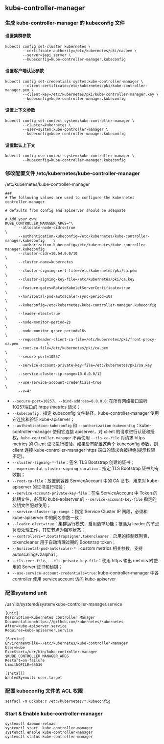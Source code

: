 ## kube-controller-manager

### 生成 kube-controller-manager 的 kubeconfig 文件

#### 设置集群参数

```shell
kubectl config set-cluster kubernetes \
        --certificate-authority=/etc/kubernetes/pki/ca.pem \
        --server=$api_server \
        --kubeconfig=kube-controller-manager.kubeconfig
```



#### 设置客户端认证参数

```shell
kubectl config set-credentials system:kube-controller-manager \
        --client-certificate=/etc/kubernetes/pki/kube-controller-manager.pem \
        --client-key=/etc/kubernetes/pki/kube-controller-manager.key \
        --kubeconfig=kube-controller-manager.kubeconfig
```

#### 设置上下文参数

```shell
kubectl config set-context system:kube-controller-manager \
        --cluster=kubernetes \
        --user=system:kube-controller-manager \
        --kubeconfig=kube-controller-manager.kubeconfig
```



#### 设置默认上下文

```shell
kubectl config use-context system:kube-controller-manager \
        --kubeconfig=kube-controller-manager.kubeconfig
```



### 修改配置文件 /etc/kubernetes/kube-controller-manager

/etc/kubernetes/kube-controller-manager

```
###
# The following values are used to configure the kubernetes controller-manager

# defaults from config and apiserver should be adequate

# Add your own!
KUBE_CONTROLLER_MANAGER_ARGS="\
      --allocate-node-cidrs=true                                                        \
      --authentication-kubeconfig=/etc/kubernetes/kube-controller-manager.kubeconfig    \
      --authorization-kubeconfig=/etc/kubernetes/kube-controller-manager.kubeconfig     \
      --cluster-cidr=10.64.0.0/10                                                       \
      --cluster-name=kubernetes                                                         \
      --cluster-signing-cert-file=/etc/kubernetes/pki/ca.pem                            \
      --cluster-signing-key-file=/etc/kubernetes/pki/ca.key                             \
      --feature-gates=RotateKubeletServerCertificate=true                               \
      --horizontal-pod-autoscaler-sync-period=10s                                       \
      --kubeconfig=/etc/kubernetes/kube-controller-manager.kubeconfig                   \
      --leader-elect=true                                                               \
      --node-monitor-period=2s                                                          \
      --node-monitor-grace-period=16s                                                   \
      --requestheader-client-ca-file=/etc/kubernetes/pki/front-proxy-ca.pem             \
      --root-ca-file=/etc/kubernetes/pki/ca.pem                                         \
      --secure-port=10257                                                               \
      --service-account-private-key-file=/etc/kubernetes/pki/sa.key                     \
      --service-cluster-ip-range=10.0.0.0/12                                            \
      --use-service-account-credentials=true                                            \
      --v=4"  
```

- `--secure-port=10257`、`--bind-address=0.0.0.0`: 在所有网络接口监听 10257端口的 https /metrics 请求；
- `--kubeconfig`：指定 kubeconfig 文件路径，kube-controller-manager 使用它连接和验证 kube-apiserver；
- `--authentication-kubeconfig` 和 `--authorization-kubeconfig`：kube-controller-manager 使用它连接 apiserver，对 client 的请求进行认证和授权。`kube-controller-manager` 不再使用 `--tls-ca-file` 对请求 https metrics 的 Client 证书进行校验。如果没有配置这两个 kubeconfig 参数，则 client 连接 kube-controller-manager https 端口的请求会被拒绝(提示权限不足)。
- `--cluster-signing-*-file`：签名 TLS Bootstrap 创建的证书；
- `--experimental-cluster-signing-duration`：指定 TLS Bootstrap 证书的有效期；
- `--root-ca-file`：放置到容器 ServiceAccount 中的 CA 证书，用来对 kube-apiserver 的证书进行校验；
- `--service-account-private-key-file`：签名 ServiceAccount 中 Token 的私钥文件，必须和 kube-apiserver 的 `--service-account-key-file` 指定的公钥文件配对使用；
- `--service-cluster-ip-range` ：指定 Service Cluster IP 网段，必须和 kube-apiserver 中的同名参数一致；
- `--leader-elect=true`：集群运行模式，启用选举功能；被选为 leader 的节点负责处理工作，其它节点为阻塞状态；
- `--controllers=*,bootstrapsigner,tokencleaner`：启用的控制器列表，tokencleaner 用于自动清理过期的 Bootstrap token；
- `--horizontal-pod-autoscaler-*`：custom metrics 相关参数，支持 autoscaling/v2alpha1；
- `--tls-cert-file`、`--tls-private-key-file`：使用 https 输出 metrics 时使用的 Server 证书和秘钥；
- `--use-service-account-credentials=true`: kube-controller-manager 中各 controller 使用 serviceaccount 访问 kube-apiserver



### 配置systemd unit

/usr/lib/systemd/system/kube-controller-manager.service

```shell
[Unit]
Description=Kubernetes Controller Manager
Documentation=https://github.com/kubernetes/kubernetes
After=kube-apiserver.service
Requires=kube-apiserver.service

[Service]
EnvironmentFile=-/etc/kubernetes/kube-controller-manager
User=kube
ExecStart=/usr/bin/kube-controller-manager $KUBE_CONTROLLER_MANAGER_ARGS
Restart=on-failure
LimitNOFILE=65536

[Install]
WantedBy=multi-user.target
```



### 配置 kubeconfig 文件的 ACL 权限

```shell
setfacl -m u:kube:r /etc/kubernetes/*.kubeconfig
```



### Start & Enable kube-controller-manager

```shell
systemctl daemon-reload
systemctl start  kube-controller-manager
systemctl enable kube-controller-manager
systemctl status kube-controller-manager
```

